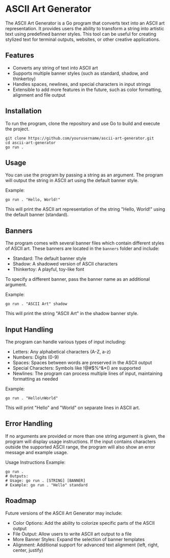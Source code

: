 # ASCII Art Generator

The ASCII Art Generator is a Go program that converts text into an ASCII art representation. It provides users the ability to transform a string into artistic text using predefined banner styles. This tool can be useful for creating stylized text for terminal outputs, websites, or other creative applications.

## Features

- Converts any string of text into ASCII art
- Supports multiple banner styles (such as standard, shadow, and thinkertoy)
- Handles spaces, newlines, and special characters in input strings
- Extensible to add more features in the future, such as color formatting, alignment and file output

## Installation

To run the program, clone the repository and use Go to build and execute the project.


```
git clone https://github.com/yourusername/ascii-art-generator.git
cd ascii-art-generator
go run .
```


## Usage

You can use the program by passing a string as an argument. The program will output the string in ASCII art using the default banner style.

Example:

```
go run . "Hello, World!"
```

This will print the ASCII art representation of the string "Hello, World!" using the default banner (standard).

## Banners

The program comes with several banner files which contain different styles of ASCII art. These banners are located in the `banners` folder and include:

- Standard: The default banner style
- Shadow: A shadowed version of ASCII characters
- Thinkertoy: A playful, toy-like font

To specify a different banner, pass the banner name as an additional argument.

Example:

```
go run . "ASCII Art" shadow
```

This will print the string "ASCII Art" in the shadow banner style.

## Input Handling

The program can handle various types of input including:

- Letters: Any alphabetical characters (A-Z, a-z)
- Numbers: Digits (0-9)
- Spaces: Spaces between words are preserved in the ASCII output
- Special Characters: Symbols like !@#$%^&*() are supported
- Newlines: The program can process multiple lines of input, maintaining formatting as needed

Example:

```
go run . "Hello\nWorld"
```

This will print "Hello" and "World" on separate lines in ASCII art.

## Error Handling

If no arguments are provided or more than one string argument is given, the program will display usage instructions.
If the input contains characters outside the supported ASCII range, the program will also show an error message and example usage.

Usage Instructions Example:

```
go run .
# Outputs:
# Usage: go run . [STRING] [BANNER]
# Example: go run . "Hello" standard
```


## Roadmap

Future versions of the ASCII Art Generator may include:

- Color Options: Add the ability to colorize specific parts of the ASCII output
- File Output: Allow users to write ASCII art output to a file
- More Banner Styles: Expand the selection of banner templates
- Alignment: Additional support for advanced text alignment (left, right, center, justify)
